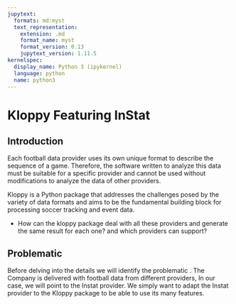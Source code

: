```yaml
---
jupytext:
  formats: md:myst
  text_representation:
    extension: .md
    format_name: myst
    format_version: 0.13
    jupytext_version: 1.11.5
kernelspec:
  display_name: Python 3 (ipykernel)
  language: python
  name: python3
---
```


# Kloppy Featuring InStat

## Introduction

Each football data provider uses its own unique format to describe the sequence of a game.
Therefore, the software written to analyze this data must be suitable for a specific provider and cannot be used without modifications to analyze the data of other providers.

Kloppy is a Python package that addresses the challenges posed by the variety of data formats and aims to be the fundamental building block for processing soccer tracking and event data. 

* How can the kloppy package deal with all these providers and generate the same result for each one? and which providers can support?

## Problematic

Before delving into the details we will identify the problematic . The Company is delivered with football data from different providers, In our case, we will point to the Instat provider. We simply want to adapt the Instat provider to the Kloppy package to be able to use its many features.
